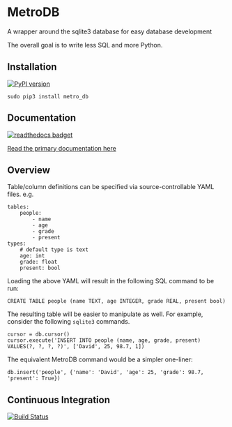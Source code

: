 # MetroDB
A wrapper around the sqlite3 database for easy database development

The overall goal is to write less SQL and more Python.

## Installation
[![PyPI version](https://badge.fury.io/py/metro_db.svg)](https://badge.fury.io/py/metro_db)

    sudo pip3 install metro_db

## Documentation
[![readthedocs badget](https://readthedocs.org/projects/metro_db/badge/?version=latest)](http://metro_db.readthedocs.org/)

[Read the primary documentation here](http://metro_db.readthedocs.org/)

## Overview

Table/column definitions can be specified via source-controllable YAML files. e.g.

    tables:
        people:
            - name
            - age
            - grade
            - present
    types:
        # default type is text
        age: int
        grade: float
        present: bool

Loading the above YAML will result in the following SQL command to be run:

    CREATE TABLE people (name TEXT, age INTEGER, grade REAL, present bool)

The resulting table will be easier to manipulate as well. For example, consider the following `sqlite3` commands.

    cursor = db.cursor()
    cursor.execute('INSERT INTO people (name, age, grade, present) VALUES(?, ?, ?, ?)', ['David', 25, 98.7, 1])

The equivalent MetroDB command would be a simpler one-liner:

    db.insert('people', {'name': 'David', 'age': 25, 'grade': 98.7, 'present': True})

## Continuous Integration
[![Build Status](https://app.travis-ci.com/DLu/metro_db.svg?branch=main)](https://app.travis-ci.com/DLu/metro_db)
